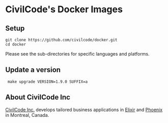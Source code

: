 # CivilCode's Docker Images

## Setup

    git clone https://github.com/civilcode/docker.git
    cd docker

Please see the sub-directories for specific languages and platforms.

## Update a version
     make upgrade VERSION=1.9.0 SUFFIX=a

## About CivilCode Inc

[CivilCode Inc.](http://www.civilcode.io) develops tailored business applications in
[Elixir](http://elixir-lang.org/) and [Phoenix](http://www.phoenixframework.org/) in Montreal, Canada.
